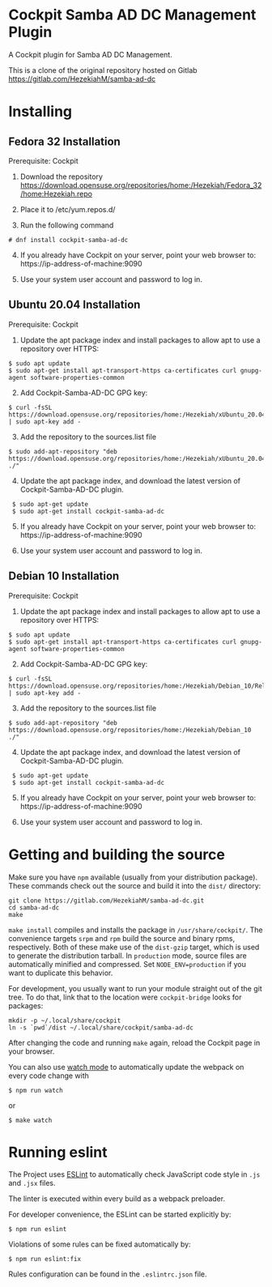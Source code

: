 # Cockpit Samba AD DC Management Plugin

A Cockpit plugin for Samba AD DC Management. 

This is a clone of the original repository hosted on Gitlab https://gitlab.com/HezekiahM/samba-ad-dc

# Installing

## Fedora 32 Installation
Prerequisite: Cockpit
1. Download the repository https://download.opensuse.org/repositories/home:/Hezekiah/Fedora_32/home:Hezekiah.repo

2. Place it to /etc/yum.repos.d/

3. Run the following command
```
# dnf install cockpit-samba-ad-dc
```

4. If you already have Cockpit on your server, point your web browser to: https://ip-address-of-machine:9090

5. Use your system user account and password to log in.

## Ubuntu 20.04 Installation
Prerequisite: Cockpit
1. Update the apt package index and install packages to allow apt to use a repository over HTTPS:
```
$ sudo apt update
$ sudo apt-get install apt-transport-https ca-certificates curl gnupg-agent software-properties-common
```

2. Add Cockpit-Samba-AD-DC GPG key:
```
$ curl -fsSL https://download.opensuse.org/repositories/home:/Hezekiah/xUbuntu_20.04/Release.key | sudo apt-key add -
```

3.  Add the repository to the sources.list file
```
$ sudo add-apt-repository "deb https://download.opensuse.org/repositories/home:/Hezekiah/xUbuntu_20.04 ./"
```

4. Update the apt package index, and download the latest version of Cockpit-Samba-AD-DC plugin.
```
 $ sudo apt-get update
 $ sudo apt-get install cockpit-samba-ad-dc
```

5. If you already have Cockpit on your server, point your web browser to: https://ip-address-of-machine:9090

6. Use your system user account and password to log in.

## Debian 10 Installation
Prerequisite: Cockpit
1. Update the apt package index and install packages to allow apt to use a repository over HTTPS:
```
$ sudo apt update
$ sudo apt-get install apt-transport-https ca-certificates curl gnupg-agent software-properties-common
```

2. Add Cockpit-Samba-AD-DC GPG key:
```
$ curl -fsSL https://download.opensuse.org/repositories/home:/Hezekiah/Debian_10/Release.key | sudo apt-key add -
```

3.  Add the repository to the sources.list file
```
$ sudo add-apt-repository "deb https://download.opensuse.org/repositories/home:/Hezekiah/Debian_10 ./"
```

4. Update the apt package index, and download the latest version of Cockpit-Samba-AD-DC plugin.
```
 $ sudo apt-get update
 $ sudo apt-get install cockpit-samba-ad-dc
```

5. If you already have Cockpit on your server, point your web browser to: https://ip-address-of-machine:9090

6. Use your system user account and password to log in.

# Getting and building the source

Make sure you have `npm` available (usually from your distribution package).
These commands check out the source and build it into the `dist/` directory:

```
git clone https://gitlab.com/HezekiahM/samba-ad-dc.git
cd samba-ad-dc
make
```

`make install` compiles and installs the package in `/usr/share/cockpit/`. The
convenience targets `srpm` and `rpm` build the source and binary rpms,
respectively. Both of these make use of the `dist-gzip` target, which is used
to generate the distribution tarball. In `production` mode, source files are
automatically minified and compressed. Set `NODE_ENV=production` if you want to
duplicate this behavior.

For development, you usually want to run your module straight out of the git
tree. To do that, link that to the location were `cockpit-bridge` looks for packages:

```
mkdir -p ~/.local/share/cockpit
ln -s `pwd`/dist ~/.local/share/cockpit/samba-ad-dc
```

After changing the code and running `make` again, reload the Cockpit page in
your browser.

You can also use
[watch mode](https://webpack.js.org/guides/development/#using-watch-mode) to
automatically update the webpack on every code change with

    $ npm run watch

or

    $ make watch

# Running eslint

The Project uses [ESLint](https://eslint.org/) to automatically check
JavaScript code style in `.js` and `.jsx` files.

The linter is executed within every build as a webpack preloader.

For developer convenience, the ESLint can be started explicitly by:

    $ npm run eslint

Violations of some rules can be fixed automatically by:

    $ npm run eslint:fix

Rules configuration can be found in the `.eslintrc.json` file.
